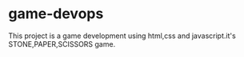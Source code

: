 # game-devops
This project is a game development using html,css and javascript.it's STONE,PAPER,SCISSORS game.
